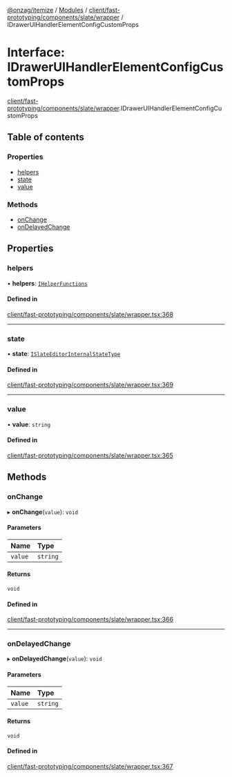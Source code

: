 [@onzag/itemize](../README.md) / [Modules](../modules.md) / [client/fast-prototyping/components/slate/wrapper](../modules/client_fast_prototyping_components_slate_wrapper.md) / IDrawerUIHandlerElementConfigCustomProps

# Interface: IDrawerUIHandlerElementConfigCustomProps

[client/fast-prototyping/components/slate/wrapper](../modules/client_fast_prototyping_components_slate_wrapper.md).IDrawerUIHandlerElementConfigCustomProps

## Table of contents

### Properties

- [helpers](client_fast_prototyping_components_slate_wrapper.IDrawerUIHandlerElementConfigCustomProps.md#helpers)
- [state](client_fast_prototyping_components_slate_wrapper.IDrawerUIHandlerElementConfigCustomProps.md#state)
- [value](client_fast_prototyping_components_slate_wrapper.IDrawerUIHandlerElementConfigCustomProps.md#value)

### Methods

- [onChange](client_fast_prototyping_components_slate_wrapper.IDrawerUIHandlerElementConfigCustomProps.md#onchange)
- [onDelayedChange](client_fast_prototyping_components_slate_wrapper.IDrawerUIHandlerElementConfigCustomProps.md#ondelayedchange)

## Properties

### helpers

• **helpers**: [`IHelperFunctions`](client_fast_prototyping_components_slate.IHelperFunctions.md)

#### Defined in

[client/fast-prototyping/components/slate/wrapper.tsx:368](https://github.com/onzag/itemize/blob/f2db74a5/client/fast-prototyping/components/slate/wrapper.tsx#L368)

___

### state

• **state**: [`ISlateEditorInternalStateType`](client_fast_prototyping_components_slate.ISlateEditorInternalStateType.md)

#### Defined in

[client/fast-prototyping/components/slate/wrapper.tsx:369](https://github.com/onzag/itemize/blob/f2db74a5/client/fast-prototyping/components/slate/wrapper.tsx#L369)

___

### value

• **value**: `string`

#### Defined in

[client/fast-prototyping/components/slate/wrapper.tsx:365](https://github.com/onzag/itemize/blob/f2db74a5/client/fast-prototyping/components/slate/wrapper.tsx#L365)

## Methods

### onChange

▸ **onChange**(`value`): `void`

#### Parameters

| Name | Type |
| :------ | :------ |
| `value` | `string` |

#### Returns

`void`

#### Defined in

[client/fast-prototyping/components/slate/wrapper.tsx:366](https://github.com/onzag/itemize/blob/f2db74a5/client/fast-prototyping/components/slate/wrapper.tsx#L366)

___

### onDelayedChange

▸ **onDelayedChange**(`value`): `void`

#### Parameters

| Name | Type |
| :------ | :------ |
| `value` | `string` |

#### Returns

`void`

#### Defined in

[client/fast-prototyping/components/slate/wrapper.tsx:367](https://github.com/onzag/itemize/blob/f2db74a5/client/fast-prototyping/components/slate/wrapper.tsx#L367)
